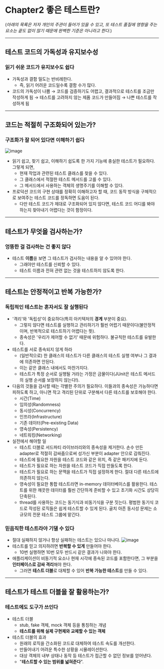 # Chapter2 좋은 테스트란?

(_아래의 목록은 저자 개인의 주관이 들어가 있을 수 있고, 또 테스트 품질에 영향을 주는 요소는 끝도 없이 많기 때문에 완벽한 기준은 아니라고 한다_.)

---
## 테스트 코드의 가독성과 유지보수성
### 읽기 쉬운 코드가 유지보수도 쉽다
- 가독성과 결함 밀도는 반비례한다.
  - 즉, 읽기 어려운 코드일수록 결함 수가 많다.
- 코드의 가독성이 나쁨 → 코드를 검증하기도 어렵고, 결과적으로 테스트를 조금만 작성하게 됨 → 테스트를 고려하지 않는 제품 코드가 만들어짐 → 나쁜 테스트를 작성하게 됨

---
## 코드는 적절히 구조화되어 있는가?
### 구조화가 잘 되어 있다면 이해하기 쉽다
![image](https://user-images.githubusercontent.com/26949964/71793098-a7f3b280-307e-11ea-9954-9f2eb3ec8bc7.png)
- 읽기 쉽고, 찾기 쉽고, 이해하기 쉽도록 한 가지 기능에 충실한 테스트가 필요하다. 그렇게 되면,
  - 현재 작업과 관련된 테스트 클래스를 찾을 수 있다.
  - 그 클래스에서 적절한 테스트 메서드를 고를 수 있다.
  - 그 메서드에서 사용하는 객체의 생명주기를 이해할 수 있다.
- 프로덕션 코드의 구현 상태를 정확히 이해하고자 할 때, 코드 동작 방식을 구체적으로 보여주는 테스트 코드를 정독하면 도움이 된다.
  - 다만 테스트 코드가 제대로 구조화되어 있지 않다면, 테스트 코드 어디를 봐야 하는지 찾아내기 어렵다는 것이 함정이다.

---
## 테스트가 무엇을 검사하는가?
### 엉뚱한 걸 검사하는 건 좋지 않다
- 테스트 **이름**을 보면 그 테스트가 검사하는 내용을 알 수 있어야 한다.
  - 그래야만 테스트를 신뢰할 수 있다.
  - 테스트 이름과 전혀 관련 없는 것을 테스트하지 않도록 한다.

---
## 테스트는 안정적이고 반복 가능한가?
### 독립적인 테스트는 혼자서도 잘 실행된다
- '격리'와 '독립성'이 중요하다(특히 아키텍처의 **경계** 부분이 중요).
  - 그렇지 않다면 테스트를 실행하고 관리하기가 훨씬 어렵기 때문이다(불안정적이며, 반복적으로 테스트하기 어렵다는 뜻).
  - 종속성은 '우리가 제어할 수 없기' 때문에 위험하다. 불규칙한 테스트를 유발한다.
- 테스트를 서로 종속되지 않게 하라
  - (일반적으로) 한 클래스의 테스트가 다른 클래스의 테스트 실행 여부나 그 결과에 의존하면 안된다.
  - 이는 같은 클래스 내에서도 마찬가지다.
  - 테스트가 특정 순서로 실행될 거라는 가정은 금물이다(JUnit은 테스트 메서드의 실행 순서를 보장하지 않는다!).
- 다음의 것들을 검사할 때는 각별한 주의가 필요하다. 이들과의 종속성은 가능하다면 피하도록 하고, 아니면 작고 격리된 단위로 구분해서 다른 테스트를 보호해야 한다.
  - 시간(Time)
  - 임의성(Randomness)
  - 동시성(Concurrency)
  - 인프라(Infrastructure)
  - 기존 데이터(Pre-existing Data)
  - 영속성(Persistency)
  - 네트워킹(Networking)
- 실전에서 해야할 일
  - 테스트 더블로 서드파티 라이브러리와의 종속성을 제거한다. 손수 만든 adapter로 적절히 감싸줌으로써 성가신 부분이 adapter 안으로 감춰진다.
  - 테스트에 필요한 자원을 테스트 코드와 같은 위치, 즉 같은 패키지에 둔다.
  - 테스트가 필요로 하는 자원을 테스트 코드가 직접 만들도록 한다.
  - 테스트가 필요로 하는 문맥을 테스트가 직접 설정하게 한다. 절대 다른 테스트에 의존하지 않는다.
  - 영속성이 필요한 통합 테스트라면 in-memory 데이터베이스를 활용한다. 테스트를 위한 깨끗한 데이터를 훨씬 간단하게 준비할 수 있고 초기화 시간도 상당히 단축된다.
  - thread를 사용하는 코드는 동기식과 비동기식을 구분 짓는다. 평범한 동기식 코드로 작성된 로직들은 쉽게 테스트할 수 있게 된다. 골치 아픈 동시성 문제는 소규모의 전문 테스트 그룹에 맡긴다.

### 믿음직한 테스트라야 기댈 수 있다
- 절대 실패하지 않거나 항상 실패하는 테스트는 있으나 마나다.
![image](https://user-images.githubusercontent.com/26949964/71794101-4d108a00-3083-11ea-9177-628b904fd45a.png)
- 테스트를 믿고 의지하려면 **반복할 수 있게** 만들어야 한다.
  - 10번 실행하면 10번 모두 반드시 같은 결과가 나와야 한다.
- 애플리케이션이 비동기적 요소나 현재 시각에 종속된 코드를 포함한다면, 그 부분을 **인터페이스로 감싸 격리**해야 한다.
  - 그러면 **테스트 더블**로 대체할 수 있어 **반복 가능한 테스트**를 만들 수 있다.

---
## 테스트가 테스트 더블을 잘 활용하는가?
### 테스트에도 도구가 쓰인다
- 테스트 더블
  - stub, fake 객체, mock 객체 등을 통칭하는 개념
  - **테스트를 위해 실제 구현체와 교체할 수 있는 객체**
- 테스트 더블의 효과
  - 원래의 로직을 간소화된 코드로 대체하여 테스트 속도를 개선한다.
  - 만들어내기 어려운 특수한 상황을 시뮬레이션한다.
  - 대상 객체의 내부 상태나 동작 등 테스트가 접근할 수 없던 정보를 얻어낸다.
  - "**테스트할 수 있는 범위를 넓혀준다**".